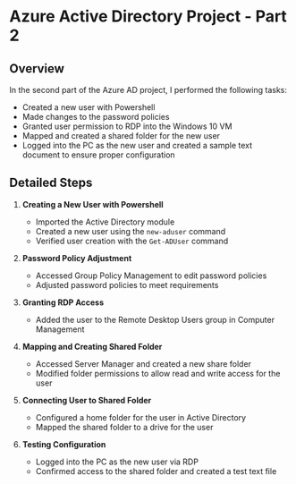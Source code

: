 # Azure Active Directory Project - Part 2

## Overview
In the second part of the Azure AD project, I performed the following tasks:

- Created a new user with Powershell
- Made changes to the password policies
- Granted user permission to RDP into the Windows 10 VM
- Mapped and created a shared folder for the new user
- Logged into the PC as the new user and created a sample text document to ensure proper configuration

## Detailed Steps
1. **Creating a New User with Powershell**
   - Imported the Active Directory module
   - Created a new user using the `new-aduser` command
   - Verified user creation with the `Get-ADUser` command

2. **Password Policy Adjustment**
   - Accessed Group Policy Management to edit password policies
   - Adjusted password policies to meet requirements

3. **Granting RDP Access**
   - Added the user to the Remote Desktop Users group in Computer Management

4. **Mapping and Creating Shared Folder**
   - Accessed Server Manager and created a new share folder
   - Modified folder permissions to allow read and write access for the user

5. **Connecting User to Shared Folder**
   - Configured a home folder for the user in Active Directory
   - Mapped the shared folder to a drive for the user

6. **Testing Configuration**
   - Logged into the PC as the new user via RDP
   - Confirmed access to the shared folder and created a test text file

